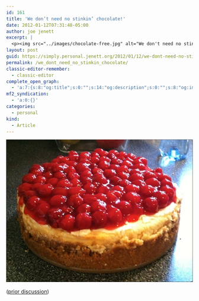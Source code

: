```yaml
---
id: 161
title: 'We don’t need no stinkin’ chocolate!'
date: 2012-01-12T07:31:48-05:00
author: joe jenett
excerpt: |
  <p><img src="../images/chocolate-free.jpg" alt="We don't need no stinkin' chocolate!" style="border:none;" /></p>
layout: post
guid: https://simply.personal.jenett.org/2012/01/12/we-dont-need-no-stinkin-chocolate/
permalink: /we_dont_need_no_stinkin_chocolate/
classic-editor-remember:
  - classic-editor
complete_open_graph:
  - 'a:7:{s:8:"og:title";s:0:"";s:14:"og:description";s:0:"";s:8:"og:image";s:0:"";s:7:"og:type";s:0:"";s:12:"twitter:card";s:7:"summary";s:19:"twitter:description";s:0:"";s:15:"twitter:creator";s:0:"";}'
mf2_syndication:
  - 'a:0:{}'
categories:
  - personal
kind:
  - Article
---
```

<img src="../images/chocolate-free.jpg" alt="We don't need no stinkin' chocolate!" style="border:none;" />

([prior discussion](https://disqus.com/home/discussion/jenettsimplypersonal/jenettsimplypersonal_we_dont_need_no_stinkin_chocolate/))